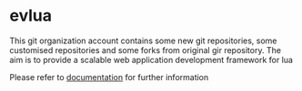 # evlua

This git organization account contains some new git repositories, some customised repositories and some forks from original gir repository. The aim is to provide a scalable web application development framework for lua

Please refer to [documentation](https://github.com/Tekenlight/.github/wiki) for further information
